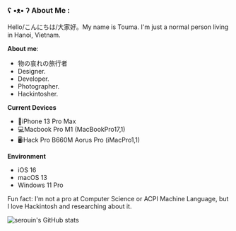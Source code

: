 ### ʕ •ᴥ• ʔ About Me :
Hello/こんにちは/大家好。My name is Touma. I'm just a normal person living in Hanoi, Vietnam.

**About me**:
- 物の哀れの旅行者
- Designer.
- Developer.
- Photographer.
- Hackintosher.

**Current Devices**
- 📱iPhone 13 Pro Max
- 💻Macbook Pro M1 (MacBookPro17,1)
- 🖥️iHack Pro B660M Aorus Pro (iMacPro1,1)

**Environment**
- iOS 16
- macOS 13
- Windows 11 Pro

Fun fact: I'm not a pro at Computer Science or ACPI Machine Language, but I love Hackintosh and researching about it.

![serouin's GitHub stats](https://github-readme-stats.vercel.app/api?username=serouin&theme=tokyonight&hide_border=true&include_all_commits=true&count_private=false)
